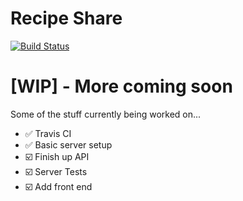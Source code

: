 # Recipe Share

[![Build Status](https://travis-ci.com/ianrosedev/recipe-share.svg?branch=master)](https://travis-ci.com/ianrosedev/recipe-share)

# [WIP] - More coming soon

Some of the stuff currently being worked on...

- ✅ Travis CI
- ✅ Basic server setup
- ☑️ Finish up API
- ☑️ Server Tests
- ☑️ Add front end
